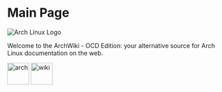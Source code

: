 # Main Page

![Arch Linux Logo](https://archlinux.org/static/logos/archlinux-logo-light-scalable.1ae4cc2e2469.svg)

Welcome to the ArchWiki - OCD Edition: your alternative source for Arch Linux documentation on the web.

<a href="#" target="_blank"><img alt="arch" src="https://img.shields.io/badge/ARCH-1793D1?style=flat-square" width="50"></a>
<a href="#" target="_blank"><img alt="wiki" src="https://img.shields.io/badge/WIKI-98c379?style=flat-square" width="50"></a>
